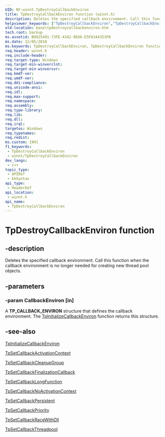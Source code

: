 ```yaml
---
UID: NF:winnt.TpDestroyCallbackEnviron
title: TpDestroyCallbackEnviron function (winnt.h)
description: Deletes the specified callback environment. Call this function when the callback environment is no longer needed for creating new thread pool objects.
helpviewer_keywords: ["TpDestroyCallbackEnviron","TpDestroyCallbackEnviron function","base.tpdestroycallbackenviron","winnt/TpDestroyCallbackEnviron"]
old-location: base\tpdestroycallbackenviron.htm
tech.root: backup
ms.assetid: B0925491-73FE-4342-9E66-E5F6344353FB
ms.date: 12/05/2018
ms.keywords: TpDestroyCallbackEnviron, TpDestroyCallbackEnviron function, base.tpdestroycallbackenviron, winnt/TpDestroyCallbackEnviron
req.header: winnt.h
req.include-header: 
req.target-type: Windows
req.target-min-winverclnt: 
req.target-min-winversvr: 
req.kmdf-ver: 
req.umdf-ver: 
req.ddi-compliance: 
req.unicode-ansi: 
req.idl: 
req.max-support: 
req.namespace: 
req.assembly: 
req.type-library: 
req.lib: 
req.dll: 
req.irql: 
targetos: Windows
req.typenames: 
req.redist: 
ms.custom: 19H1
f1_keywords:
 - TpDestroyCallbackEnviron
 - winnt/TpDestroyCallbackEnviron
dev_langs:
 - c++
topic_type:
 - APIRef
 - kbSyntax
api_type:
 - HeaderDef
api_location:
 - winnt.h
api_name:
 - TpDestroyCallbackEnviron
---
```


# TpDestroyCallbackEnviron function


## -description

Deletes the specified callback environment. Call this function when the callback environment is no longer needed for creating new thread pool objects.

## -parameters

### -param CallbackEnviron [in]

A <b>TP_CALLBACK_ENVIRON</b> structure that defines the callback environment. The <a href="/windows/desktop/api/winnt/nf-winnt-tpinitializecallbackenviron">TpInitializeCallbackEnviron</a> function returns this structure.

## -see-also

<a href="/windows/desktop/api/winnt/nf-winnt-tpinitializecallbackenviron">TpInitializeCallbackEnviron</a>



<a href="/windows/desktop/api/winnt/nf-winnt-tpsetcallbackactivationcontext">TpSetCallbackActivationContext</a>



<a href="/windows/desktop/api/winnt/nf-winnt-tpsetcallbackcleanupgroup">TpSetCallbackCleanupGroup</a>



<a href="/windows/desktop/api/winnt/nf-winnt-tpsetcallbackfinalizationcallback">TpSetCallbackFinalizationCallback</a>



<a href="/windows/desktop/api/winnt/nf-winnt-tpsetcallbacklongfunction">TpSetCallbackLongFunction</a>



<a href="/windows/desktop/api/winnt/nf-winnt-tpsetcallbacknoactivationcontext">TpSetCallbackNoActivationContext</a>



<a href="/windows/desktop/api/winnt/nf-winnt-tpsetcallbackpersistent">TpSetCallbackPersistent</a>



<a href="/windows/desktop/api/winnt/nf-winnt-tpsetcallbackpriority">TpSetCallbackPriority</a>



<a href="/windows/desktop/api/winnt/nf-winnt-tpsetcallbackracewithdll">TpSetCallbackRaceWithDll</a>



<a href="/windows/desktop/api/winnt/nf-winnt-tpsetcallbackthreadpool">TpSetCallbackThreadpool</a>